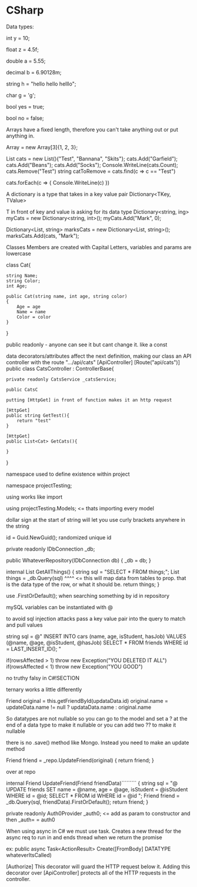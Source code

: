 # CSharp



Data types:

int y = 10;

float z = 4.5f;

double a = 5.55;

decimal b = 6.90128m;

string h = "hello hello helllo";

char g = 'g';

bool yes = true;

bool no = false;

Arrays have a fixed length, therefore you can't take anything out or put anything in.

Array<int> = new Array[3]{1, 2, 3};

List<string> cats = new List<string>(){"Test", "Bannana", "Skits"};
cats.Add("Garfield");
cats.Add("Beans");
cats.Add("Socks");
Console.WriteLine(cats.Count);
cats.Remove("Test")
string catToRemove = cats.find(c => c == "Test")

cats.forEach(c => {
    Console.WriteLine(c)
})

A dictionary is a type that takes in a key value pair
Dictionary<TKey, TValue>

T in front of key and value is asking for its data type
Dictionary<string, ing> myCats = new Dictionary<string, int>();
myCats.Add("Mark", 0);

Dictionary<List<string>, string> marksCats = new Dictionary<List<string>, string>();
marksCats.Add(cats, "Mark");

Classes
Members are created with Capital Letters, variables and params are lowercase

class Cat{

    string Name;
    string Color;
    int Age;

    public Cat(string name, int age, string color)
    {
        Age = age
        Name = name
        Color = color
    }
}

public readonly - anyone can see it but cant change it. like a const

data decorators/attributes affect the next definition, making our class an API controller with the route ".../api/cats"
[ApiController]
[Route("api/cats")]
public class CatsController : ControllerBase{

    private readonly CatsService _catsService;

    public CatsC

    putting [HttpGet] in front of function makes it an http request

    [HttpGet]
    public string GetTest(){
        return "test"
    }

    [HttpGet]
    public List<Cat> GetCats(){

    }

}

namespace used to define existence within project

namespace projectTesting;

using works like import

using projectTesting.Models; <= thats importing every model

dollar sign at the start of string will let you use curly brackets anywhere in the string

id = Guid.NewGuid();
randomized unique id

<!-- DB VCONNECt -->

private readonly IDbConnection _db;

public WhateverRepository(IDbConnection db)
{
    _db = db;
}

internal List<Thing> GetAllThings()
{
    string sql = "SELECT * FROM things;";
    List<Things> things = _db.Query<Thing>(sql)
                                    ^^^^ <= this will map data from tables to prop. that is the data type of the row, or what it should be.
    return things;
}

use .FirstOrDefault(); when searching something by id in repository

mySQL variables can be instantiated with @

to avoid sql injection attacks pass a key value pair into the query to match and pull values

string sql = @"
INSERT INTO cars
(name, age, isStudent, hasJob)
VALUES
(@name, @age, @isStudent, @hasJob) 
SELECT * FROM friends WHERE id = LAST_INSERT_ID();
"

if(rowsAffected > 1) throw new Exception("YOU DELETED IT ALL")
if(rowsAffected < 1) throw new Exception("YOU GOOD")

no truthy falsy in C#!SECTION

ternary works a little differently

Friend original = this.getFriendById(updataData.id)
original.name = updateData.name != null ? updataData.name : original.name

So datatypes are not nullable so you can go to the model and set a ? at the end of a data type to make it nullable
or you can add two ?? to make it nullable

there is no .save() method like Mongo. Instead you need to make an update method

Friend friend = _repo.UpdateFriend(original)
{
    return friend;
}

over at repo

internal Friend UpdateFriend(Friend friendData)`````````
{
    string sql = "@
    UPDATE friends
    SET
    name = @name,
    age = @age,
    isStudent = @isStudent
    WHERE id = @id; SELECT * FROM id WHERE id = @id
    ";
    Friend friend = _db.Query<Friend>(sql, friendData).FirstOrDefault();
    return friend;
}

<!-- Importing auth dependency -->

private readonly Auth0Provider _auth0; <= add as param to constructor and then _auth= = auth0

When using async in C# we must use task. Creates a new thread for the async req to run in and ends thread when we return the promise

ex: public async Task<ActionResult<Album>> Create([FromBody] DATATYPE whateverItsCalled)

[Authorize]
This decorator will guard the HTTP request below it. Adding this decorator over [ApiController] protects all of the HTTP requests in the controller.
